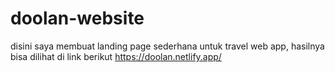 # doolan-website
disini saya membuat landing page sederhana untuk travel web app, hasilnya bisa dilihat di link berikut https://doolan.netlify.app/
